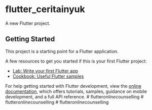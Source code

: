 # flutter_ceritainyuk

A new Flutter project.

## Getting Started

This project is a starting point for a Flutter application.

A few resources to get you started if this is your first Flutter project:

- [Lab: Write your first Flutter app](https://docs.flutter.dev/get-started/codelab)
- [Cookbook: Useful Flutter samples](https://docs.flutter.dev/cookbook)

For help getting started with Flutter development, view the
[online documentation](https://docs.flutter.dev/), which offers tutorials,
samples, guidance on mobile development, and a full API reference.
#   f l u t t e r _ o n l i n e _ c o u n s e l l i n g  
 #   f l u t t e r _ o n l i n e _ c o u n s e l l i n g  
 #   f l u t t e r _ o n l i n e _ c o u n s e l l i n g  
 